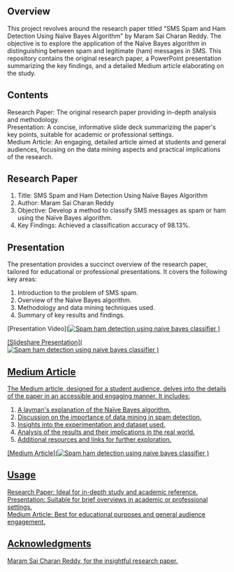## Overview    
This project revolves around the research paper titled "SMS Spam and Ham Detection Using Naïve Bayes Algorithm" by Maram Sai Charan Reddy. The objective is to explore the application of the Naïve Bayes algorithm in distinguishing between spam and legitimate (ham) messages in SMS. This repository contains the original research paper, a PowerPoint presentation summarizing the key findings, and a detailed Medium article elaborating on the study.      

## Contents     
Research Paper: The original research paper providing in-depth analysis and methodology.   
Presentation: A concise, informative slide deck summarizing the paper's key points, suitable for academic or professional settings.    
Medium Article: An engaging, detailed article aimed at students and general audiences, focusing on the data mining aspects and practical implications of the research.    

## Research Paper     
1. Title: SMS Spam and Ham Detection Using Naïve Bayes Algorithm     
2. Author: Maram Sai Charan Reddy    
3. Objective: Develop a method to classify SMS messages as spam or ham using the Naïve Bayes algorithm.    
4. Key Findings: Achieved a classification accuracy of 98.13%.    

## Presentation   
The presentation provides a succinct overview of the research paper, tailored for educational or professional presentations. It covers the following key areas:    

1. Introduction to the problem of SMS spam.    
2. Overview of the Naïve Bayes algorithm.     
3. Methodology and data mining techniques used.     
4. Summary of key results and findings.    

[Presentation Video](<a target="_blank" href="https://github.com/sangramjagtap2108/CMPE-255-DM-Assignments/assets/55223872/c223d86d-786a-40aa-bef8-b7a32371a766"><img src="https://github-readme-medium-recent-article.vercel.app/medium/@sangramjagtap096/index" alt="Spam ham detection using naive bayes classifier">
)

[Slideshare Presentation](<a target="_blank" href="https://www.slideshare.net/sangramjagtap096/from-spam-to-ham-sms-detection-via-nave-bayespptx"><img src="https://github-readme-medium-recent-article.vercel.app/medium/@sangramjagtap096/index" alt="Spam ham detection using naive bayes classifier">
)

## Medium Article
The Medium article, designed for a student audience, delves into the details of the paper in an accessible and engaging manner. It includes:
1. A layman's explanation of the Naïve Bayes algorithm.   
2. Discussion on the importance of data mining in spam detection.    
3. Insights into the experimentation and dataset used.    
4. Analysis of the results and their implications in the real world.    
5. Additional resources and links for further exploration.    

[Medium Article](<a target="_blank" href="https://medium.com/@sangramjagtap096/machine-learning-unveiled-combatting-sms-spam-with-na%C3%AFve-bayes-classifier-098d7a0d1c18"><img src="https://github-readme-medium-recent-article.vercel.app/medium/@sangramjagtap096/index" alt="Spam ham detection using naive bayes classifier">
)

## Usage     
Research Paper: Ideal for in-depth study and academic reference.     
Presentation: Suitable for brief overviews in academic or professional settings.     
Medium Article: Best for educational purposes and general audience engagement.    

## Acknowledgments   
Maram Sai Charan Reddy, for the insightful research paper.

